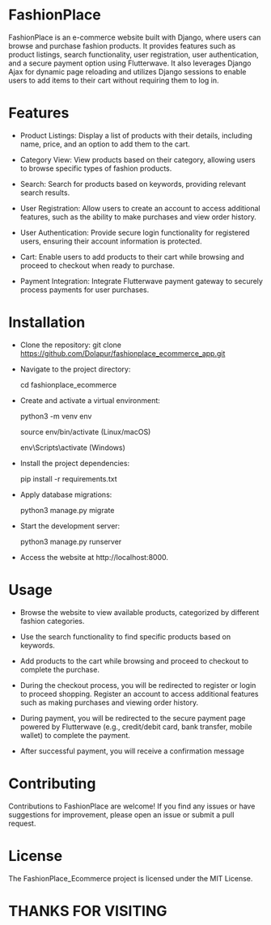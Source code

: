 # FashionPlace
FashionPlace is an e-commerce website built with Django, where users can browse and purchase fashion products. It provides features such as product listings, search functionality, user registration, user authentication, and a secure payment option using Flutterwave. It also leverages Django Ajax for dynamic page reloading and utilizes Django sessions to enable users to add items to their cart without requiring them to log in.

# Features

* Product Listings: Display a list of products with their details, including name, price, and an option to add them to the cart.

* Category View: View products based on their category, allowing users to browse specific types of fashion products.

* Search: Search for products based on keywords, providing relevant search results.

* User Registration: Allow users to create an account to access additional features, such as the ability to make purchases and view order history.

* User Authentication: Provide secure login functionality for registered users, ensuring their account information is protected.

* Cart: Enable users to add products to their cart while browsing and proceed to checkout when ready to purchase.

* Payment Integration: Integrate Flutterwave payment gateway to securely process payments for user purchases.

# Installation
* Clone the repository:
   git clone https://github.com/Dolapur/fashionplace_ecommerce_app.git

* Navigate to the project directory:
   
   cd fashionplace_ecommerce

* Create and activate a virtual environment:

   python3 -m venv env
   
   source env/bin/activate  (Linux/macOS)
   
   env\Scripts\activate  (Windows)

* Install the project dependencies:
  
   pip install -r requirements.txt

* Apply database migrations:

   python3 manage.py migrate

* Start the development server:

   python3 manage.py runserver

* Access the website at http://localhost:8000.

# Usage

* Browse the website to view available products, categorized by different fashion categories.

* Use the search functionality to find specific products based on keywords.

* Add products to the cart while browsing and proceed to checkout to complete the purchase.

* During the checkout process, you will be redirected to register or login to proceed shopping. Register an account to access additional features such as making purchases and viewing order history. 

* During payment, you will be redirected to the secure payment page powered by Flutterwave (e.g., credit/debit card, bank transfer, mobile wallet) to complete the payment.

* After successful payment, you will receive a confirmation message


# Contributing
  Contributions to FashionPlace are welcome! If you find any issues or have suggestions for improvement, please open an issue or submit a pull request.

# License
  The FashionPlace_Ecommerce project is licensed under the MIT License.


# THANKS FOR VISITING



